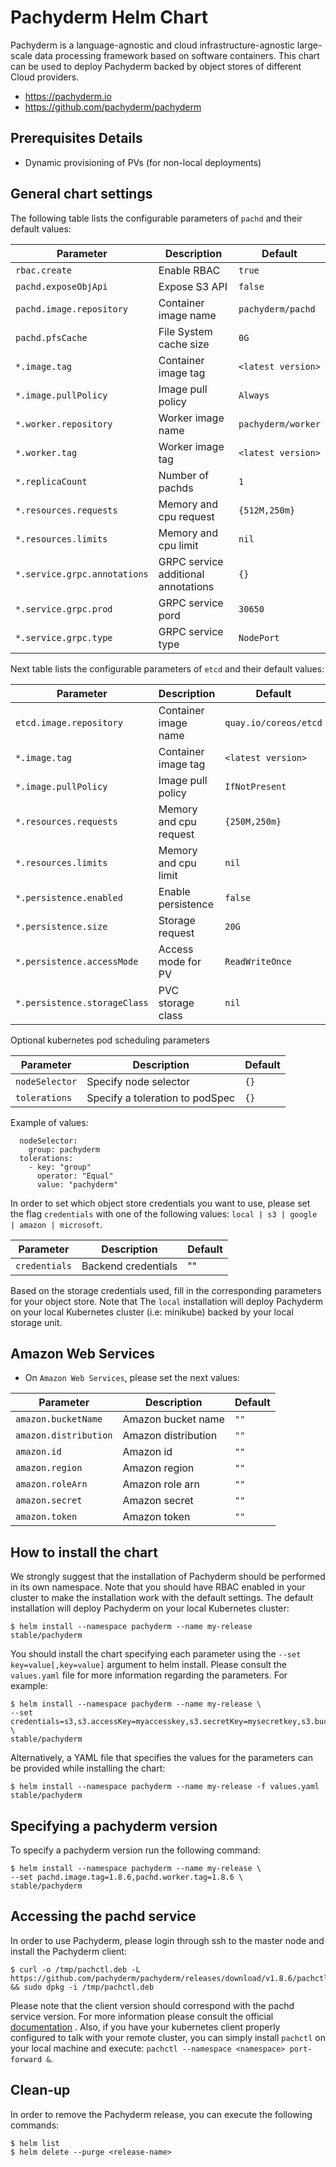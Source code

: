 Pachyderm Helm Chart
====================

Pachyderm is a language-agnostic and cloud infrastructure-agnostic large-scale data processing framework based on software containers. This chart can be used to deploy Pachyderm backed by object stores of different Cloud providers.

* https://pachyderm.io
* https://github.com/pachyderm/pachyderm

Prerequisites Details
---------------------

* Dynamic provisioning of PVs (for non-local deployments)

General chart settings
----------------------

The following table lists the configurable parameters of `pachd` and their default values:

| Parameter                     | Description                         | Default           |
|-------------------------------|-------------------------------------|-------------------|
| `rbac.create`                 | Enable RBAC                         | `true`            |
| `pachd.exposeObjApi`          | Expose S3 API                       | `false`           |
| `pachd.image.repository`      | Container image name                | `pachyderm/pachd` |
| `pachd.pfsCache`              | File System cache size              | `0G`              |
| `*.image.tag`                 | Container image tag                 | `<latest version>`|
| `*.image.pullPolicy`          | Image pull policy                   | `Always`          |
| `*.worker.repository`         | Worker image name                   | `pachyderm/worker`|
| `*.worker.tag`                | Worker image tag                    | `<latest version>`|
| `*.replicaCount`              | Number of pachds                    | `1`               |
| `*.resources.requests`        | Memory and cpu request              | `{512M,250m}`     |
| `*.resources.limits`          | Memory and cpu limit                | `nil`             |
| `*.service.grpc.annotations`  | GRPC service additional annotations | `{}`              |
| `*.service.grpc.prod`         | GRPC service pord                   | `30650`             |
| `*.service.grpc.type`         | GRPC service type                   | `NodePort`        |

Next table lists the configurable parameters of `etcd` and their default values:

| Parameter                   | Description           | Default               |
|-----------------------------|-----------------------|-----------------------|
| `etcd.image.repository`     | Container image name  | `quay.io/coreos/etcd` |
| `*.image.tag`               | Container image tag   | `<latest version>`    |
| `*.image.pullPolicy`        | Image pull policy     | `IfNotPresent`        |
| `*.resources.requests`      | Memory and cpu request| `{250M,250m}`         |
| `*.resources.limits`        | Memory and cpu limit  | `nil`                 |
| `*.persistence.enabled`     | Enable persistence    | `false`               |
| `*.persistence.size`        | Storage request       | `20G`                 |
| `*.persistence.accessMode`  | Access mode for PV    | `ReadWriteOnce`       |
| `*.persistence.storageClass`| PVC storage class     | `nil`                 |

Optional kubernetes pod scheduling parameters

| Parameter                 | Description                       | Default       |
|---------------------------|-----------------------------------|---------------|
| `nodeSelector`            | Specify node selector             | `{}`          |
| `tolerations`             | Specify a toleration to podSpec   | `{}`          |

Example of values:
```
  nodeSelector:
    group: pachyderm
  tolerations:
    - key: "group"
      operator: "Equal"
      value: "pachyderm"
```

In order to set which object store credentials you want to use, please set the flag `credentials` with one of the following values: `local | s3 | google | amazon | microsoft`.

| Parameter                | Description           | Default           |
|--------------------------|-----------------------|-------------------|
| `credentials`            | Backend credentials   | ""                |

Based on the storage credentials used, fill in the corresponding parameters for your object store. Note that The `local` installation will deploy Pachyderm on your local Kubernetes cluster (i.e: minikube) backed by your local storage unit.

Amazon Web Services
---------------------

* On `Amazon Web Services`, please set the next values:

| Parameter                | Description           | Default           |
|--------------------------|-----------------------|-------------------|
| `amazon.bucketName`      | Amazon bucket name    | `""`              |
| `amazon.distribution`    | Amazon distribution   | `""`              |
| `amazon.id`              | Amazon id             | `""`              |
| `amazon.region`          | Amazon region         | `""`              |
| `amazon.roleArn`         | Amazon role arn       | `""`              |
| `amazon.secret`          | Amazon secret         | `""`              |
| `amazon.token`           | Amazon token          | `""`              |


How to install the chart
------------------------

We strongly suggest that the installation of Pachyderm should be performed in its own namespace. Note that you should have RBAC enabled in your cluster to make the installation work with the default settings. The default installation will deploy Pachyderm on your local Kubernetes cluster:

```console
$ helm install --namespace pachyderm --name my-release stable/pachyderm
```

You should install the chart specifying each parameter using the `--set key=value[,key=value]` argument to helm install. Please consult the `values.yaml` file for more information regarding the parameters. For example:

```console
$ helm install --namespace pachyderm --name my-release \
--set credentials=s3,s3.accessKey=myaccesskey,s3.secretKey=mysecretkey,s3.bucketName=default_bucket,s3.endpoint=domain.subdomain:8080,etcd.persistence.enabled=true,etcd.persistence.accessMode=ReadWriteMany \
stable/pachyderm
```

Alternatively, a YAML file that specifies the values for the parameters can be provided while installing the chart:

```console
$ helm install --namespace pachyderm --name my-release -f values.yaml stable/pachyderm
```

Specifying a pachyderm version
------------------------

To specify a pachyderm version run the following command:

```console
$ helm install --namespace pachyderm --name my-release \
--set pachd.image.tag=1.8.6,pachd.worker.tag=1.8.6 \
stable/pachyderm
```

Accessing the pachd service
---------------------------

In order to use Pachyderm, please login through ssh to the master node and install the Pachyderm client:

```console
$ curl -o /tmp/pachctl.deb -L https://github.com/pachyderm/pachyderm/releases/download/v1.8.6/pachctl_1.8.6_amd64.deb && sudo dpkg -i /tmp/pachctl.deb
```

Please note that the client version should correspond with the pachd service version. For more information please consult the official [documentation][documentation] . Also, if you have your kubernetes client properly configured to talk with your remote cluster, you can simply install `pachctl` on your local machine and execute: `pachctl --namespace <namespace> port-forward &`.

Clean-up
-------

In order to remove the Pachyderm release, you can execute the following commands:

```console
$ helm list
$ helm delete --purge <release-name>
```

[documentation]: http://pachyderm.readthedocs.io/en/latest/index.html "Pachyderm documentation"
